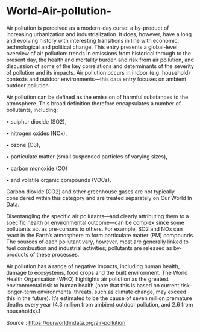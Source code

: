 # World-Air-pollution-
Air pollution is perceived as a modern-day curse: a by-product of increasing urbanization and industrialization. It does, however, have a long and evolving history with interesting transitions in line with economic, technological and political change. This entry presents a global-level overview of air pollution: trends in emissions from historical through to the present day, the health and mortality burden and risk from air pollution, and discussion of some of the key correlations and determinants of the severity of pollution and its impacts.
Air pollution occurs in indoor (e.g. household) contexts and outdoor environments—this data entry focuses on ambient outdoor pollution. 

Air pollution can be defined as the emission of harmful substances to the atmosphere. This broad definition therefore encapsulates a number of pollutants, including:

•	sulphur dioxide (SO2),

•	nitrogen oxides (NOx),

•	ozone (O3),

•	particulate matter (small suspended particles of varying sizes),

•	carbon monoxide (CO)

•	and volatile organic compounds (VOCs).

Carbon dioxide (CO2) and other greenhouse gases are not typically considered within this category and are treated separately on Our World In Data.

Disentangling the specific air pollutants—and clearly attributing them to a specific health or environmental outcome—can be complex since some pollutants act as pre-cursors to others. For example, SO2 and NOx can react in the Earth’s atmosphere to form particulate matter (PM) compounds. The sources of each pollutant vary, however, most are generally linked to fuel combustion and industrial activities; pollutants are released as by-products of these processes.

Air pollution has a range of negative impacts, including human health, damage to ecosystems, food crops and the built environment. The World Health Organisation (WHO) highlights air pollution as the greatest environmental risk to human health (note that this is based on current risk- longer-term environmental threats, such as climate change, may exceed this in the future). It’s estimated to be the cause of seven million premature deaths every year (4.3 million from ambient outdoor pollution, and 2.6 from households).1

Source : https://ourworldindata.org/air-pollution

